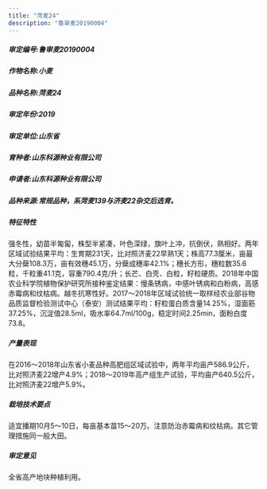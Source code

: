 ```yaml
---
title: "菏麦24"
description: "鲁审麦20190004"
---
```

##### 审定编号:鲁审麦20190004

##### 作物名称:小麦

##### 品种名称:菏麦24

##### 审定年份:2019

##### 审定单位:山东省

##### 育种者:山东科源种业有限公司

##### 申请者:山东科源种业有限公司

##### 品种来源:常规品种，系菏麦139与济麦22杂交后选育。

##### 特征特性
强冬性，幼苗半匍匐，株型半紧凑，叶色深绿，旗叶上冲，抗倒伏，熟相好。两年区域试验结果平均：生育期231天，比对照济麦22早熟1天；株高77.3厘米，亩最大分蘖108.3万，亩有效穗45.1万，分蘖成穗率42.1%；穗长方形，穗粒数35.6粒，千粒重41.1克，容重790.4克/升；长芒、白壳、白粒，籽粒硬质。2018年中国农业科学院植物保护研究所接种鉴定结果：慢条锈病，中感叶锈病和白粉病，高感赤霉病和纹枯病。越冬抗寒性好。2017～2018年区域试验统一取样经农业部谷物品质监督检验测试中心（泰安）测试结果平均：籽粒蛋白质含量14.25%，湿面筋37.25%，沉淀值28.5ml，吸水率64.7ml/100g，稳定时间2.25min，面粉白度73.8。

##### 产量表现
在2016～2018年山东省小麦品种高肥组区域试验中，两年平均亩产586.9公斤，比对照济麦22增产4.9%；2018～2019年高产组生产试验，平均亩产640.5公斤，比对照济麦22增产5.9%。

##### 栽培技术要点
适宜播期10月5～10日，每亩基本苗15～20万。注意防治赤霉病和纹枯病。其它管理措施同一般大田。

##### 审定意见
全省高产地块种植利用。
